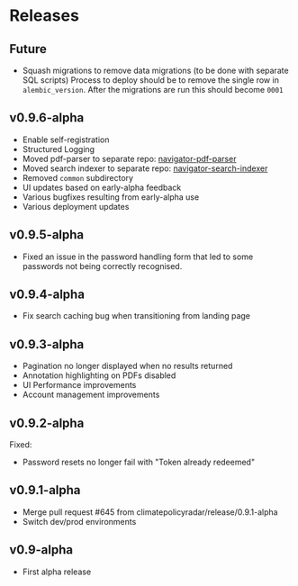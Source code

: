 # Releases

## Future

* Squash migrations to remove data migrations (to be done with separate SQL scripts)
    Process to deploy should be to remove the single row in `alembic_version`.
    After the migrations are run this should become `0001`

## v0.9.6-alpha

* Enable self-registration
* Structured Logging
* Moved pdf-parser to separate repo: [navigator-pdf-parser](https://github.com/climatepolicyradar/navigator-pdf-parser)
* Moved search indexer to separate repo: [navigator-search-indexer](https://github.com/climatepolicyradar/navigator-search-indexer)
* Removed `common` subdirectory
* UI updates based on early-alpha feedback
* Various bugfixes resulting from early-alpha use
* Various deployment updates

## v0.9.5-alpha

* Fixed an issue in the password handling form that led to some passwords not being correctly recognised.

## v0.9.4-alpha

* Fix search caching bug when transitioning from landing page

## v0.9.3-alpha

* Pagination no longer displayed when no results returned
* Annotation highlighting on PDFs disabled
* UI Performance improvements
* Account management improvements

## v0.9.2-alpha

Fixed:
* Password resets no longer fail with "Token already redeemed"

## v0.9.1-alpha

* Merge pull request #645 from climatepolicyradar/release/0.9.1-alpha
* Switch dev/prod environments

## v0.9-alpha

* First alpha release

